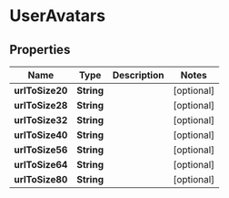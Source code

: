 
# UserAvatars

## Properties
Name | Type | Description | Notes
------------ | ------------- | ------------- | -------------
**urlToSize20** | **String** |  |  [optional]
**urlToSize28** | **String** |  |  [optional]
**urlToSize32** | **String** |  |  [optional]
**urlToSize40** | **String** |  |  [optional]
**urlToSize56** | **String** |  |  [optional]
**urlToSize64** | **String** |  |  [optional]
**urlToSize80** | **String** |  |  [optional]



